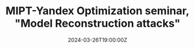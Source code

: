 ---
title: MIPT-Yandex Optimization seminar, "Model Reconstruction attacks"
event: MIPT-Yandex Optimization seminar
event_url: https://labmmo.ru/en

location: Moscow Institute of Physics and Technology
address:
  street: Pervomayskaya Stree, 3
  city: Dolgoprudny
  region: Moscow
  postcode: '141701'
  country: Russian Federation

summary: 1.5 hour oral talk on Model and Data Reconstruction attacks in Horizontal Federated Learning.
date: '2024-03-26T19:00:00Z'
date_end: '2024-03-26T20:30:00Z'

authors: []
tags: []

#featured: false

links:
- name: Video (rus)
  url: https://disk.yandex.ru/d/jAuJLkt204BC0A/6%20%D1%81%D0%B5%D0%BC%D0%B8%D0%BD%D0%B0%D1%80.%20%D0%90%D0%BD%D0%B4%D1%80%D0%B5%D0%B9%20%D0%A1%D0%B5%D0%BC%D0%B5%D0%BD%D0%BE%D0%B2%20%D0%B8%20%D0%90%D0%BB%D0%B5%D0%BA%D1%81%D0%B0%D0%BD%D0%B4%D1%80%20%D0%9F%D0%B8%D1%87%D1%83%D0%B3%D0%B8%D0%BD/video1791591258.mp4
---
